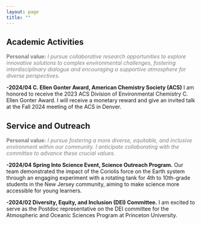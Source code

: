 ```yaml
---
layout: page
title: ""
---
```


## Academic Activities
<span style="color: gray;"><strong>Personal value:</strong> *I pursue collaborative research opportunities to explore innovative solutions to complex environmental challenges, fostering interdisciplinary dialogue and encouraging a supportive atmosphere for diverse perspectives.*</span>

**-2024/04 C. Ellen Gonter Award, American Chemistry Society (ACS)** I am honored to receive the 2023 ACS Division of Environmental Chemistry C. Ellen Gonter Award. I will receive a monetary reward and give an invited talk at the Fall 2024 meeting of the ACS in Denver.

## Service and Outreach
<span style="color: gray;"><strong>Personal value:</strong> *I pursue fostering a more diverse, equitable, and inclusive environment within our community. I anticipate collaborating with the committee to advance these crucial values.*</span>

**-2024/04 Spring Into Science Event, Science Outreach Program.** Our team demonstrated the impact of the Coriolis force on the Earth system through an engaging experiment with a rotating tank for 4th to 10th-grade students in the New Jersey community, aiming to make science more accessible for young learners.</font>

**-2024/02 Diversity, Equity, and Inclusion (DEI) Committee.** I am excited to serve as the Postdoc representative on the DEI committee for the Atmospheric and Oceanic Sciences Program at Princeton University.

